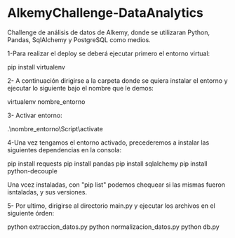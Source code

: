 # AlkemyChallenge-DataAnalytics
Challenge de análisis de datos de Alkemy, donde se utilizaran Python, Pandas, SqlAlchemy y PostgreSQL como medios.

1-Para realizar el deploy se deberá ejecutar primero el entorno virtual:

pip install virtualenv

2- A continuación dirigirse a la carpeta donde se quiera instalar el entorno y ejecutar lo siguiente bajo el nombre que le demos:

virtualenv nombre_entorno

3- Activar entorno:

.\nombre_entorno\Script\activate

4-Una vez tengamos el entorno activado, precederemos a instalar las siguientes dependencias en la consola:

pip install requests
pip install pandas
pip install sqlalchemy
pip install python-decouple

Una vcez instaladas, con "pip list" podemos chequear si las mismas fueron isntaladas, y sus versiones.

5- Por ultimo, dirigirse al directorio main.py y ejecutar los archivos en el siguiente órden:

python extraccion_datos.py
python normalizacion_datos.py
python db.py


